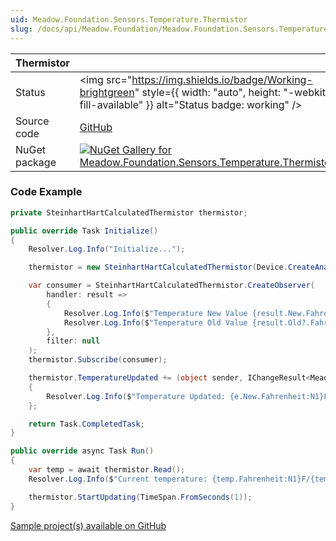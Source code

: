 ```yaml
---
uid: Meadow.Foundation.Sensors.Temperature.Thermistor
slug: /docs/api/Meadow.Foundation/Meadow.Foundation.Sensors.Temperature.Thermistor
---
```


| Thermistor | |
|--------|--------|
| Status | <img src="https://img.shields.io/badge/Working-brightgreen" style={{ width: "auto", height: "-webkit-fill-available" }} alt="Status badge: working" /> |
| Source code | [GitHub](https://github.com/WildernessLabs/Meadow.Foundation/tree/main/Source/Meadow.Foundation.Peripherals/Sensors.Temperature.Thermistor) |
| NuGet package | <a href="https://www.nuget.org/packages/Meadow.Foundation.Sensors.Temperature.Thermistor/" target="_blank"><img src="https://img.shields.io/nuget/v/Meadow.Foundation.Sensors.Temperature.Thermistor.svg?label=Meadow.Foundation.Sensors.Temperature.Thermistor" alt="NuGet Gallery for Meadow.Foundation.Sensors.Temperature.Thermistor" /></a> |

### Code Example

```csharp
private SteinhartHartCalculatedThermistor thermistor;

public override Task Initialize()
{
    Resolver.Log.Info("Initialize...");

    thermistor = new SteinhartHartCalculatedThermistor(Device.CreateAnalogInputPort(Device.Pins.A00), new Resistance(10, Meadow.Units.Resistance.UnitType.Kiloohms));

    var consumer = SteinhartHartCalculatedThermistor.CreateObserver(
        handler: result =>
        {
            Resolver.Log.Info($"Temperature New Value {result.New.Fahrenheit:N1}F/{result.New.Celsius:N1}C");
            Resolver.Log.Info($"Temperature Old Value {result.Old?.Fahrenheit:N1}F/{result.Old?.Celsius:N1}C");
        },
        filter: null
    );
    thermistor.Subscribe(consumer);

    thermistor.TemperatureUpdated += (object sender, IChangeResult<Meadow.Units.Temperature> e) =>
    {
        Resolver.Log.Info($"Temperature Updated: {e.New.Fahrenheit:N1}F/{e.New.Celsius:N1}C");
    };

    return Task.CompletedTask;
}

public override async Task Run()
{
    var temp = await thermistor.Read();
    Resolver.Log.Info($"Current temperature: {temp.Fahrenheit:N1}F/{temp.Celsius:N1}C");

    thermistor.StartUpdating(TimeSpan.FromSeconds(1));
}

```

[Sample project(s) available on GitHub](https://github.com/WildernessLabs/Meadow.Foundation/tree/main/Source/Meadow.Foundation.Peripherals/Sensors.Temperature.Thermistor/Samples/Thermistor_Sample)


